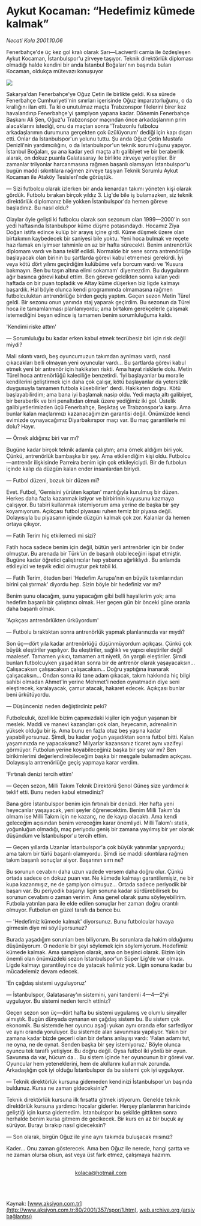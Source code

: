 # Aykut Kocaman: “Hedefimiz kümede kalmak”

*Necati Kola 2001.10.06*

<div>
 <p class="spot">
  Fenerbahçe'de üç kez gol kralı olarak Sarı—Lacivertli camia ile özdeşleşen Aykut Kocaman, İstanbulspor'u zirveye taşıyor. Teknik direktörlük diploması olmadığı halde kendini bir anda İstanbul Boğaları'nın başında bulan Kocaman, oldukça mütevazı konuşuyor
 </p>
 <p class="metin">
 </p>
 <img border="0" src="/web/20020427043225im_/http://www.aksiyon.com.tr/2001/357/resimler/aykut.jpg"/>
 <p class="metin">
  Sakarya'dan Fenerbahçe'ye Oğuz Çetin ile birlikte geldi. Kısa sürede Fenerbahçe Cumhuriyeti'nin sınırları içerisinde Oğuz imparatorluğunu, o da krallığını ilan etti. Ta ki o unutulmaz maçta Trabzonspor filelerini birer kez havalandırıp Fenerbahçe'yi şampiyon yapana kadar. Dönemin Fenerbahçe Başkanı Ali Şen, Oğuz'u Trabzonspor maçından önce arkadaşlarının prim alacaklarını istediği, onu da maçtan sonra 'Trabzonlu futbolcu arkadaşlarımın durumuna gerçekten çok üzülüyorum' dediği için kapı dışarı etti. Onlar da İstanbulspor'un yolunu tuttu. Şu anda Oğuz Çetin Mustafa Denizli'nin yardımcılığını, o da İstanbulspor'un teknik sorumluğunu yapıyor. İstanbul Boğaları, şu ana kadar yedi maçta altı galibiyet ve bir beraberlik alarak, on dokuz puanla Galatasaray ile birlikte zirveye yerleştiler. Bir zamanlar trilyonlar harcanmasına rağmen başarılı olamayan İstanbulspor'u bugün maddi sıkıntılara rağmen zirveye taşıyan Teknik Sorumlu Aykut Kocaman ile Ataköy Tesisleri'nde görüştük.
 </p>
 <p class="metin">
  — Sizi futbolcu olarak izlerken bir anda kenardan takımı yöneten kişi olarak gördük. Futbolu bırakan birçok yıldız 3. Lig'de bile iş bulamazken, siz teknik direktörlük diplomanız bile yokken İstanbulspor'da hemen göreve başladınız. Bu nasıl oldu?
 </p>
 <p class="metin">
  Olaylar öyle gelişti ki futbolcu olarak son sezonum olan 1999—2000'in son yedi haftasında İstanbulspor küme düşme potasındaydı. Hocamız Ziya Doğan istifa edince kulüp bir arayış içine girdi. Küme düşmek üzere olan birtakımın kaybedecek bir saniyesi bile yoktu. Yeni hoca bulmak ve reçete hazırlamak en iyimser tahminle en az bir hafta sürecekti. Benim antrenörlük diplomam vardı ve bana teklif edildi. Normalde bir sene sonra antrenörlüğe başlayacak olan birinin bu şartlarda görevi kabul etmemesi gerekirdi. İyi veya kötü dört yılımı geçirdiğim kulübüme vefa borcum vardı ve 'Kusura bakmayın. Ben bu taşın altına elimi sokamam' diyemezdim. Bu duygularım ağır basınca görevi kabul ettim. Ben göreve geldikten sonra kalan yedi haftada on bir puan topladık ve Altay küme düşerken biz ligde kalmayı başardık. Hal böyle olunca kendi programımda olmamasına rağmen futbolculuktan antrenörlüğe birden geçiş yaptım. Geçen sezon Metin Türel geldi. Bir sezonu onun yanında staj yaparak geçirdim. Bu sezonun da Türel hoca ile tamamlanması planlanıyordu; ama birtakım gerekçelerle çalışmak istemediğini beyan edince iş tamamen benim sorumluluğuma kaldı.
 </p>
 <p class="metin">
  'Kendimi riske attım'
 </p>
 <p class="metin">
  — Sorumluluğu bu kadar erken kabul etmek tecrübesiz biri için risk değil miydi?
 </p>
 <p class="metin">
  Mali sıkıntı vardı, beş oyuncumuzun takımdan ayrılması vardı, nasıl çıkacakları belli olmayan yeni oyuncular vardı... Bu şartlarda görevi kabul etmek yeni bir antrenör için hakikaten riskti. Ama hayat risklerle dolu. Metin Türel hoca antrenörlüğü kaleciliğe benzetirdi. 'İyi başlayanlar bu moralle kendilerini geliştirmek için daha çok çalışır, kötü başlayanlar da yetersizlik duygusuyla tamamen futbola küsebilirler' derdi. Hakikaten doğru. Kötü başlayabilirdim; ama bana iyi başlamak nasip oldu. Yedi maçta altı galibiyet, bir beraberlik ve biri penaltıdan olmak üzere yediğimiz iki gol. Üstelik galibiyetlerimizden üçü Fenerbahçe, Beşiktaş ve Trabzonspor'a karşı. Ama bunlar kalan maçlarımızı kazanacağımızın garantisi değil. Önümüzde kendi evimizde oynayacağımız Diyarbakırspor maçı var. Bu maç garantilerle mi dolu? Hayır.
 </p>
 <p class="metin">
  — Örnek aldığınız biri var mı?
 </p>
 <p class="metin">
  Bugüne kadar birçok teknik adamla çalıştım; ama örnek aldığım biri yok. Çünkü, antrenörlük bambaşka bir şey. Ama etkilendiğim kişi oldu. Futbolcu—antrenör ilişkisinde Parreira benim için çok etkileyiciydi. Bir de futbolun içinde kalıp da düzgün kalan ender insanlardan biriydi.
 </p>
 <p class="metin">
  — Futbol düzeni, bozuk bir düzen mi?
 </p>
 <p class="metin">
  Evet. Futbol, 'Gemisini yürüten kaptan' mantığıyla kurulmuş bir düzen. Herkes daha fazla kazanmak istiyor ve birbirinin kuyusunu kazmaya çalışıyor. Bu tabiri kullanmak istemiyorum ama yerine de başka bir şey koyamıyorum. Açıkçası futbol piyasası ruhen temiz bir piyasa değil. Dolayısıyla bu piyasanın içinde düzgün kalmak çok zor. Kalanlar da hemen ortaya çıkıyor.
 </p>
 <p class="metin">
  — Fatih Terim hiç etkilemedi mi sizi?
 </p>
 <p class="metin">
  Fatih hoca sadece benim için değil, bütün yerli antrenörler için bir önder olmuştur. Bu arenada bir Türk'ün de başarılı olabileceğini ispat etmiştir. Bugüne kadar öğretici çalıştırıcılar hep yabancı ağırlıklıydı. Bu anlamda etkileyici ve teşvik edici olmuştur pek tabii ki.
 </p>
 <p class="metin">
  — Fatih Terim, öteden beri 'Hedefim Avrupa'nın en büyük takımlarından birini çalıştırmak' diyordu hep. Sizin böyle bir hedefiniz var mı?
 </p>
 <p class="metin">
  Benim şunu olacağım, şunu yapacağım gibi belli hayallerim yok; ama hedefim başarılı bir çalıştırıcı olmak. Her geçen gün bir önceki güne oranla daha başarılı olmak.
 </p>
 <p class="metin">
  'Açıkçası antrenörlükten ürküyordum'
 </p>
 <p class="metin">
  — Futbolu bıraktıktan sonra antrenörlük yapmak planlarınızda var mıydı?
 </p>
 <p class="metin">
  Son üç—dört yıla kadar antrenörlüğü düşünmüyordum açıkçası. Çünkü çok büyük eleştiriler yapılıyor. Bu eleştiriler, sağlıklı ve yapıcı eleştiriler değil maalesef. Tamamen yıkıcı, tamamen art niyetli, ön yargılı eleştiriler. Şimdi bunları futbolcuyken yaşadıktan sonra bir de antrenör olarak yaşayacaksın... Çalışacaksın çalışacaksın çalışacaksın... Doğru yaptığına inanarak çalışacaksın... Ondan sonra iki tane adam çıkacak, takım hakkında hiç bilgi sahibi olmadan Ahmet'in yerine Mehmet'i neden oynatmadın diye seni eleştirecek, karalayacak, çamur atacak, hakaret edecek. Açıkçası bunlar beni ürkütüyordu.
 </p>
 <p class="metin">
  — Düşüncenizi neden değiştirdiniz peki?
 </p>
 <p class="metin">
  Futbolculuk, özellikle bizim çapımızdaki kişiler için yoğun yaşanan bir meslek. Maddi ve manevi kazançları çok olan, heyecanın, adrenalinin yüksek olduğu bir iş. Ama bunu en fazla otuz beş yaşına kadar yapabiliyorsunuz. Şimdi, bu kadar yoğun yaşadıktan sonra futbol bitti. Kalan yaşamınızda ne yapacaksınız? Milyarlar kazansanız ticaret aynı vazifeyi görmüyor. Futbolun yerine koyabileceğiniz başka bir şey var mı? Ben birikimlerimi değerlendirebileceğim başka bir meşgale bulamadım açıkçası. Dolayısıyla antrenörlüğe geçiş yapmaya karar verdim.
 </p>
 <p class="metin">
  'Fırtınalı denizi tercih ettim'
 </p>
 <p class="metin">
  — Geçen sezon, Milli Takım Teknik Direktörü Şenol Güneş size yardımcılık teklif etti. Bunu neden kabul etmediniz?
 </p>
 <p class="metin">
  Bana göre İstanbulspor benim için fırtınalı bir denizdi. Her hafta yeni heyecanlar yaşayacak, yeni şeyler öğrenecektim. Benim Milli Takım'da olmam ise Milli Takım için ne kazanç, ne de kayıp olacaktı. Ama kendi geleceğim açısından benim vereceğim karar önemliydi. Milli Takım'ı statik, yoğunluğun olmadığı, maç periyodu geniş bir zamana yayılmış bir yer olarak düşündüm ve İstanbulspor'u tercih ettim.
 </p>
 <p class="metin">
  — Geçen yıllarda Uzanlar İstanbulspor'a çok büyük yatırımlar yapıyordu; ama takım bir türlü başarılı olamıyordu. Şimdi ise maddi sıkıntılara rağmen takım başarılı sonuçlar alıyor. Başarının sırrı ne?
 </p>
 <p class="metin">
  Bu sorunun cevabını daha uzun vadede versem daha doğru olur. Çünkü ortada sadece on dokuz puan var. Ne kümede kalmayı garantilemişiz, ne bir kupa kazanmışız, ne de şampiyon olmuşuz... Ortada sadece periyodik bir başarı var. Bu periyodik başarıyı ligin sonuna kadar sürdürebilirsek bu sorunun cevabını o zaman veririm. Ama genel olarak şunu söyleyebilirim. Futbola yatırılan para ile elde edilen sonuçlar her zaman doğru orantılı olmuyor. Futbolun en güzel tarafı da bence bu.
 </p>
 <p class="metin">
  — 'Hedefimiz kümede kalmak' diyorsunuz. Bunu futbolcular havaya girmesin diye mi söylüyorsunuz?
 </p>
 <p class="metin">
  Burada yaşadığım sorunları ben biliyorum. Bu sorunlara da hakim olduğumu düşünüyorum. O nedenle bir şeyi söylemek için söylemiyorum. Hedefimiz kümede kalmak. Ama şampiyon olarak, ama on beşinci olarak. Bizim için önemli olan önümüzdeki sezon İstanbulspor'un Süper Lig'de var olması. Ligde kalmayı garantileyince de yatacak halimiz yok. Ligin sonuna kadar bu mücadelemiz devam edecek.
 </p>
 <p class="metin">
  'En çağdaş sistemi uyguluyoruz'
 </p>
 <p class="metin">
  — İstanbulspor, Galatasaray'ın sistemini, yani tandemli 4—4—2'yi uyguluyor. Bu sistemi neden tercih ettiniz?
 </p>
 <p class="metin">
  Geçen sezon son üç—dört hafta bu sistemi uygulamış ve olumlu sinyaller almıştık. Bugün dünyada oynanan en çağdaş sistem bu. Bu sistem çok ekonomik. Bu sistemde her oyuncu aşağı yukarı aynı oranda efor sarfediyor ve aynı oranda yoruluyor. Bu sistemde alan savunması yapılıyor. Yakın bir zamana kadar bizde geçerli olan bir defans anlayışı vardı: 'Falan adamı tut, ne oyna, ne de oynat. Senden başka bir şey istemiyoruz.' Böyle olunca oyuncu tek taraflı yetişiyor. Bu doğru değil. Oysa futbol iki yönlü bir oyun. Savunma da var, hücum da... Bu sistem içinde her oyuncunun bir görevi var. Oyuncular hem yeteneklerini, hem de akıllarını kullanmak zorunda. Arkadaşlığın çok iyi olduğu İstanbulspor da bu sistemi çok iyi uyguluyor.
 </p>
 <p class="metin">
  — Teknik direktörlük kursuna gidemeden kendinizi İstanbulspor'un başında buldunuz. Kursa ne zaman gideceksiniz?
 </p>
 <p class="metin">
  Teknik direktörlük kursuna ilk fırsatta gitmek istiyorum. Genelde teknik direktörlük kursuna yardımcı hocalar giderler. Herşey planlarımın haricinde geliştiği için kursa gidemedim. İstanbulspor bu şekilde gittikten sonra herhalde benim kursa gitmem de gecikecek. Bir kurs en az bir buçuk ay sürüyor. Burayı bırakıp nasıl gideceksin?
 </p>
 <p class="metin">
  — Son olarak, birgün Oğuz ile yine aynı takımda buluşacak mısınız?
 </p>
 <p class="metin">
  Kader... Onu zaman gösterecek. Ama ben Oğuz ile nerede, hangi şartta ve ne zaman olursa olsun, ast veya üst fark etmez, çalışmaya hazırım.
 </p>
 <br/>
 <center>
  <a class="anaorta" href="http://web.archive.org/web/20020427043225/mailto:kolaca@hotmail.com">
   kolaca@hotmail.com
  </a>
 </center>
 <br/>
 <br/>
 <br/>
</div>

Kaynak: [www.aksiyon.com.tr](http://www.aksiyon.com.tr:80/2001/357/spor/1.htm), [web.archive.org (arşiv bağlantısı)](http://web.archive.org/web/20020427043225/http://www.aksiyon.com.tr:80/2001/357/spor/1.htm)
